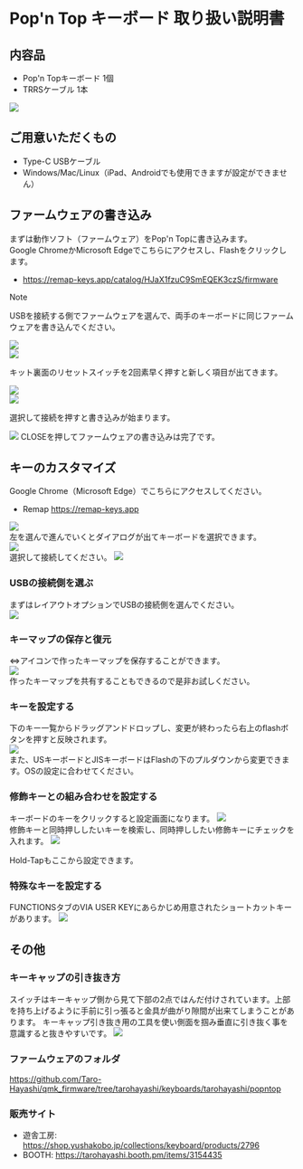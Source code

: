 # Pop'n Top キーボード 取り扱い説明書


  
## 内容品
- Pop'n Topキーボード 1個
- TRRSケーブル 1本

![](img/IMG_1758.jpg) 
  
## ご用意いただくもの
- Type-C USBケーブル
- Windows/Mac/Linux（iPad、Androidでも使用できますが設定ができません）
## ファームウェアの書き込み
まずは動作ソフト（ファームウェア）をPop'n Topに書き込みます。  
Google ChromeかMicrosoft Edgeでこちらにアクセスし、Flashをクリックします。

- https://remap-keys.app/catalog/HJaX1fzuC9SmEQEK3czS/firmware

> [!NOTE]
> USBを接続する側でファームウェアを選んで、両手のキーボードに同じファームウェアを書き込んでください。
  
![](img/firmware1.png)   
![](img/firmware2.png)   
  
キット裏面のリセットスイッチを2回素早く押すと新しく項目が出てきます。
  
![](img/firmware3.png)  
![](img/ura.jpg)   


選択して接続を押すと書き込みが始まります。

![](img/firmware4.png) 
CLOSEを押してファームウェアの書き込みは完了です。




## キーのカスタマイズ
Google Chrome（Microsoft Edge）でこちらにアクセスしてください。
- Remap https://remap-keys.app

![](img/_remap1.png)  
左を選んで進んでいくとダイアログが出てキーボードを選択できます。  
![](img/_remap2.png)  
選択して接続してください。
![](img/_remap3.png)  

### USBの接続側を選ぶ
まずはレイアウトオプションでUSBの接続側を選んでください。  
![](img/_remaplayout.png)  

### キーマップの保存と復元
⇔アイコンで作ったキーマップを保存することができます。  
![](img/_remapkey.png)  
作ったキーマップを共有することもできるので是非お試しください。


### キーを設定する
下のキー一覧からドラッグアンドドロップし、変更が終わったら右上のflashボタンを押すと反映されます。  
![](img/_remapflash.png)  
また、USキーボードとJISキーボードはFlashの下のプルダウンから変更できます。OSの設定に合わせてください。

### 修飾キーとの組み合わせを設定する
キーボードのキーをクリックすると設定画面になります。
![](img/_remapmod1.png)  
修飾キーと同時押ししたいキーを検索し、同時押ししたい修飾キーにチェックを入れます。
![](img/_remapmod2.png)  

Hold-Tapもここから設定できます。

### 特殊なキーを設定する
FUNCTIONSタブのVIA USER KEYにあらかじめ用意されたショートカットキーがあります。
![](img/_remapshortcuts.png)  

## その他
### キーキャップの引き抜き方
スイッチはキーキャップ側から見て下部の2点ではんだ付けされています。上部を持ち上げるように手前に引っ張ると金具が曲がり隙間が出来てしまうことがあります。
キーキャップ引き抜き用の工具を使い側面を掴み垂直に引き抜く事を意識すると抜きやすいです。
![](img/pull.jpg)  

### ファームウェアのフォルダ  
https://github.com/Taro-Hayashi/qmk_firmware/tree/tarohayashi/keyboards/tarohayashi/popntop

### 販売サイト
- 遊舎工房: https://shop.yushakobo.jp/collections/keyboard/products/2796   
- BOOTH: https://tarohayashi.booth.pm/items/3154435


